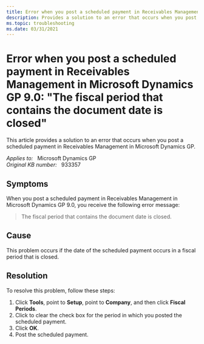 ```yaml
---
title: Error when you post a scheduled payment in Receivables Management
description: Provides a solution to an error that occurs when you post a scheduled payment in Receivables Management in Microsoft Dynamics GP.
ms.topic: troubleshooting
ms.date: 03/31/2021
---
```

# Error when you post a scheduled payment in Receivables Management in Microsoft Dynamics GP 9.0: "The fiscal period that contains the document date is closed"

This article provides a solution to an error that occurs when you post a scheduled payment in Receivables Management in Microsoft Dynamics GP.

_Applies to:_ &nbsp; Microsoft Dynamics GP  
_Original KB number:_ &nbsp; 933357

## Symptoms

When you post a scheduled payment in Receivables Management in Microsoft Dynamics GP 9.0, you receive the following error message:

> The fiscal period that contains the document date is closed.

## Cause

This problem occurs if the date of the scheduled payment occurs in a fiscal period that is closed.

## Resolution

To resolve this problem, follow these steps:

1. Click **Tools**, point to **Setup**, point to **Company**, and then click **Fiscal Periods**.
2. Click to clear the check box for the period in which you posted the scheduled payment.
3. Click **OK**.
4. Post the scheduled payment.
